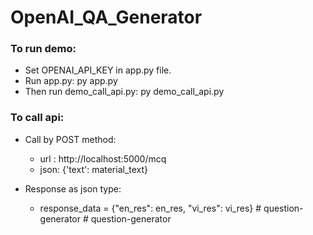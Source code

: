 # OpenAI_QA_Generator

### To run demo:
  - Set OPENAI_API_KEY in app.py file.
  - Run app.py: py app.py
  - Then run demo_call_api.py: py demo_call_api.py

### To call api:
  - Call by POST method: 
  	+ url : http://localhost:5000/mcq
  	+ json: {'text': material_text}

  - Response as json type:
    + response_data = {"en_res": en_res, "vi_res": vi_res}
#   q u e s t i o n - g e n e r a t o r  
 #   q u e s t i o n - g e n e r a t o r  
 